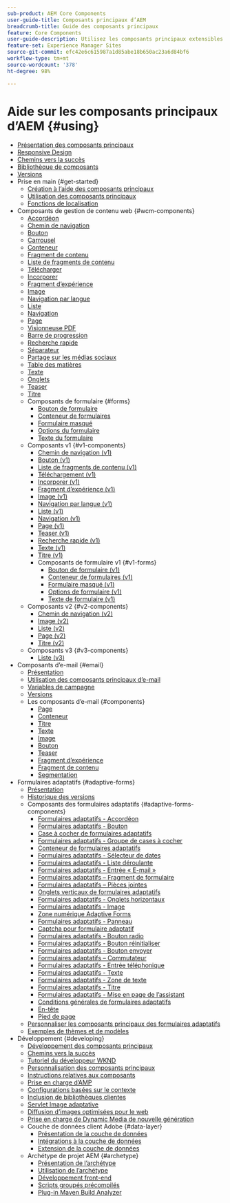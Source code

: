 ```yaml
---
sub-product: AEM Core Components
user-guide-title: Composants principaux d’AEM
breadcrumb-title: Guide des composants principaux
feature: Core Components
user-guide-description: Utilisez les composants principaux extensibles pour permettre aux créateurs de créer facilement du contenu.
feature-set: Experience Manager Sites
source-git-commit: efc42e6c615987a1d85abe18b650ac23a6d84bf6
workflow-type: tm+mt
source-wordcount: '378'
ht-degree: 98%

---
```



# Aide sur les composants principaux d’AEM {#using}

+ [Présentation des composants principaux](/help/introduction.md)
+ [Responsive Design](/help/responsive.md)
+ [Chemins vers la succès](/help/developing/success.md)
+ [Bibliothèque de composants](https://adobe.com/go/aem_cmp_library_fr)
+ [Versions](/help/versions.md)
+ Prise en main {#get-started}
   + [Création à l’aide des composants principaux](/help/get-started/authoring.md)
   + [Utilisation des composants principaux](/help/get-started/using.md)
   + [Fonctions de localisation](/help/get-started/localization.md)
+ Composants de gestion de contenu web {#wcm-components}
   + [Accordéon](/help/components/accordion.md)
   + [Chemin de navigation](/help/components/breadcrumb.md)
   + [Bouton](/help/components/button.md)
   + [Carrousel](/help/components/carousel.md)
   + [Conteneur](/help/components/container.md)
   + [Fragment de contenu](/help/components/content-fragment-component.md)
   + [Liste de fragments de contenu](/help/components/content-fragment-list.md)
   + [Télécharger](/help/components/download.md)
   + [Incorporer](/help/components/embed.md)
   + [Fragment d’expérience](/help/components/experience-fragment.md)
   + [Image](/help/components/image.md)
   + [Navigation par langue](/help/components/language-navigation.md)
   + [Liste](/help/components/list.md)
   + [Navigation](/help/components/navigation.md)
   + [Page](/help/components/page.md)
   + [Visionneuse PDF](/help/components/pdf-viewer.md)
   + [Barre de progression](/help/components/progress-bar.md)
   + [Recherche rapide](/help/components/quick-search.md)
   + [Séparateur](/help/components/separator.md)
   + [Partage sur les médias sociaux](/help/components/sharing.md)
   + [Table des matières](/help/components/tableofcontents.md)
   + [Texte](/help/components/text.md)
   + [Onglets](/help/components/tabs.md)
   + [Teaser](/help/components/teaser.md)
   + [Titre](/help/components/title.md)
   + Composants de formulaire {#forms}
      + [Bouton de formulaire](/help/components/forms/form-button.md)
      + [Conteneur de formulaires](/help/components/forms/form-container.md)
      + [Formulaire masqué](/help/components/forms/form-hidden.md)
      + [Options du formulaire](/help/components/forms/form-options.md)
      + [Texte du formulaire](/help/components/forms/form-text.md)
   + Composants v1 {#v1-components}
      + [Chemin de navigation (v1)](/help/components/v1/breadcrumb-v1.md)
      + [Bouton (v1)](/help/components/v1/button.md)
      + [Liste de fragments de contenu (v1)](/help/components/v1/content-fragment-list.md)
      + [Téléchargement (v1)](/help/components/v1/download.md)
      + [Incorporer (v1)](/help/components/v1/embed.md)
      + [Fragment d’expérience (v1)](/help/components/v1/experience-fragment.md)
      + [Image (v1)](/help/components/v1/image-v1.md)
      + [Navigation par langue (v1)](/help/components/v1/language-navigation.md)
      + [Liste (v1)](/help/components/v1/list-v1.md)
      + [Navigation (v1)](/help/components/v1/navigation.md)
      + [Page (v1)](/help/components/v1/page-v1.md)
      + [Teaser (v1)](/help/components/v1/teaser.md)
      + [Recherche rapide (v1)](/help/components/v1/quick-search.md)
      + [Texte (v1)](/help/components/v1/text-v1.md)
      + [Titre (v1)](/help/components/v1/title-v1.md)
      + Composants de formulaire v1 {#v1-forms}
         + [Bouton de formulaire (v1)](/help/components/v1/form-button-v1.md)
         + [Conteneur de formulaires (v1)](/help/components/v1/form-container-v1.md)
         + [Formulaire masqué (v1)](/help/components/v1/form-hidden-v1.md)
         + [Options de formulaire (v1)](/help/components/v1/form-options-v1.md)
         + [Texte de formulaire (v1)](/help/components/v1/form-text-v1.md)
   + Composants v2 {#v2-components}
      + [Chemin de navigation (v2)](/help/components/v2/breadcrumb.md)
      + [Image (v2)](/help/components/v2/image.md)
      + [Liste (v2)](/help/components/v2/list.md)
      + [Page (v2)](/help/components/v2/page.md)
      + [Titre (v2)](/help/components/v2/title.md)
   + Composants v3 {#v3-components}
      + [Liste (v3)](/help/components/v3/list.md)
+ Composants d’e-mail {#email}
   + [Présentation](/help/email/introduction.md)
   + [Utilisation des composants principaux d’e-mail](/help/email/using.md)
   + [Variables de campagne](/help/email/campaign-variables.md)
   + [Versions](/help/email/versions.md)
   + Les composants d’e-mail {#components}
      + [Page](/help/email/components/page.md)
      + [Conteneur](/help/email/components/container.md)
      + [Titre](/help/email/components/title.md)
      + [Texte](/help/email/components/text.md)
      + [Image](/help/email/components/image.md)
      + [Bouton](/help/email/components/button.md)
      + [Teaser](/help/email/components/teaser.md)
      + [Fragment d’expérience](/help/email/components/experience-fragment.md)
      + [Fragment de contenu](/help/email/components/content-fragment.md)
      + [Segmentation](/help/email/components/segmentation.md)
+ Formulaires adaptatifs {#adaptive-forms}
   + [Présentation](/help/adaptive-forms/introduction.md)
   + [Historique des versions](/help/adaptive-forms/version.md)
   + Composants des formulaires adaptatifs {#adaptive-forms-components}
      + [Formulaires adaptatifs - Accordéon](/help/adaptive-forms/components/accordion.md)
      + [Formulaires adaptatifs - Bouton](/help/adaptive-forms/components/button.md)
      + [Case à cocher de formulaires adaptatifs](/help/adaptive-forms/components/checkbox.md)
      + [Formulaires adaptatifs - Groupe de cases à cocher](/help/adaptive-forms/components/checkbox-group.md)
      + [Conteneur de formulaires adaptatifs](/help/adaptive-forms/components/form-container.md)
      + [Formulaires adaptatifs - Sélecteur de dates](/help/adaptive-forms/components/date-picker.md)
      + [Formulaires adaptatifs - Liste déroulante](/help/adaptive-forms/components/drop-down-list.md)
      + [Formulaires adaptatifs - Entrée « E-mail »](/help/adaptive-forms/components/email-input.md)
      + [Formulaires adaptatifs – Fragment de formulaire](/help/adaptive-forms/components/adaptive-form-fragment.md)
      + [Formulaires adaptatifs – Pièces jointes](/help/adaptive-forms/components/file-attachment.md)
      + [Onglets verticaux de formulaires adaptatifs](/help/adaptive-forms/components/vertical-tabs.md)
      + [Formulaires adaptatifs - Onglets horizontaux](/help/adaptive-forms/components/horizontal-tabs.md)
      + [Formulaires adaptatifs - Image](/help/adaptive-forms/components/image.md)
      + [Zone numérique Adaptive Forms](/help/adaptive-forms/components/numeric-box.md)
      + [Formulaires adaptatifs - Panneau](/help/adaptive-forms/components/panel.md)
      + [Captcha pour formulaire adaptatif](/help/adaptive-forms/components/captcha.md)
      + [Formulaires adaptatifs - Bouton radio](/help/adaptive-forms/components/radio-button.md)
      + [Formulaires adaptatifs - Bouton réinitialiser](/help/adaptive-forms/components/reset-button.md)
      + [Formulaires adaptatifs - Bouton envoyer](/help/adaptive-forms/components/submit-button.md)
      + [Formulaires adaptatifs – Commutateur](/help/adaptive-forms/components/switch.md)
      + [Formulaires adaptatifs - Entrée téléphonique](/help/adaptive-forms/components/telephone-input.md)
      + [Formulaires adaptatifs - Texte](/help/adaptive-forms/components/text.md)
      + [Formulaires adaptatifs - Zone de texte](/help/adaptive-forms/components/text-box.md)
      + [Formulaires adaptatifs - Titre](/help/adaptive-forms/components/title.md)
      + [Formulaires adaptatifs - Mise en page de l’assistant](/help/adaptive-forms/components/wizard.md)
      + [Conditions générales de formulaires adaptatifs](/help/adaptive-forms/components/terms-and-conditions.md)
      + [En-tête](/help/adaptive-forms/components/header.md)
      + [Pied de page](/help/adaptive-forms/components/footer.md)
   + [Personnaliser les composants principaux des formulaires adaptatifs](/help/developing/customize-adaptive-forms-core-components.md)
   + [Exemples de thèmes et de modèles](/help/adaptive-forms/sample-themes-templates-form-data-models-core-components.md)
+ Développement {#developing}
   + [Développement des composants principaux](/help/developing/overview.md)
   + [Chemins vers la succès](https://experienceleague.adobe.com/docs/experience-manager-core-components/using/success.html?lang=fr)
   + [Tutoriel du développeur WKND](https://experienceleague.adobe.com/docs/experience-manager-learn/getting-started-wknd-tutorial-develop/overview.html?lang=fr)
   + [Personnalisation des composants principaux](/help/developing/customizing.md)
   + [Instructions relatives aux composants](/help/developing/guidelines.md)
   + [Prise en charge d’AMP](/help/developing/amp.md)
   + [Configurations basées sur le contexte](/help/developing/context-aware-configs.md)
   + [Inclusion de bibliothèques clientes](/help/developing/including-clientlibs.md)
   + [Servlet Image adaptative](/help/developing/adaptive-image-servlet.md)
   + [Diffusion d’images optimisées pour le web](/help/developing/web-optimized-image-delivery.md)
   + [Prise en charge de Dynamic Media de nouvelle génération](/help/developing/next-gen-dm.md)
   + Couche de données client Adobe {#data-layer}
      + [Présentation de la couche de données](/help/developing/data-layer/overview.md)
      + [Intégrations à la couche de données](/help/developing/data-layer/integrations.md)
      + [Extension de la couche de données](/help/developing/data-layer/extending.md)
   + Archétype de projet AEM {#archetype}
      + [Présentation de l’archétype](/help/developing/archetype/overview.md)
      + [Utilisation de l’archétype](/help/developing/archetype/using.md)
      + [Développement front-end](/help/developing/archetype/front-end.md)
      + [Scripts groupés précompilés](/help/developing/archetype/precompiled-bundled-scripts.md)
      + [Plug-in Maven Build Analyzer](/help/developing/archetype/build-analyzer-maven-plugin.md)
